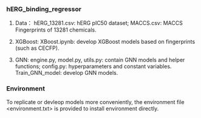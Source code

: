 ### hERG_binding_regressor

1. Data：
   hERG_13281.csv: hERG pIC50 dataset;
   MACCS.csv: MACCS Fingerprints of 13281 chemicals.

2. XGBoost:
   XBoost.ipynb: develop XGBoost models based on fingerprints (such as CECFP).

3. GNN:
   engine.py, model.py, utils.py: contain GNN models and helper functions;
   config.py: hyperparameters and constant variables.
   Train_GNN_model: develop GNN models.



### Environment

To replicate or devleop models more conveniently, the environment file <environment.txt> is provided to install environment directly.
